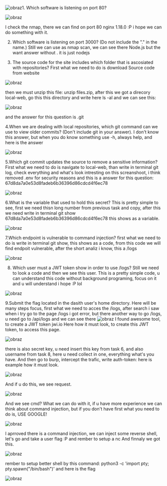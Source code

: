 ![obraz](https://github.com/Anogota/Secret/assets/143951834/0359902e-6a0d-40cb-8193-de4b4a4e8b25)1. Which software is listening on port 80?

![obraz](https://github.com/Anogota/Secret/assets/143951834/44c39bec-b4ba-4000-80d7-7e50927fc14f)

I check the nmap, there we can find on port 80 nginx 1.18.0 :P i hope we can do something with it.

2. Which software is listening on port 3000? (Do not include the "." in the name.)
Still we can use as nmap scan, we can see there Node.js but the want answer without . it is just nodejs

3. The source code for the site includes which folder that is ascosiated with repositories?
First what we need to do is download Source code from website

![obraz](https://github.com/Anogota/Secret/assets/143951834/e0b71eae-ffe5-42d1-a300-933a55a63780)

then we must unzip this file: unzip files.zip, after this we got a direcory local-web, go this this directory and write here ls -al and we can see this:

![obraz](https://github.com/Anogota/Secret/assets/143951834/896160ba-417e-4a07-8cdf-7404e3bc103f)

and the answer for this question is .git

4.When we are dealing with local repositories, which git command can we use to view older commits? (Don't include git in your answer).
I don't know this answer, but when you do know something use -h, always help, and here is the answer 

![obraz](https://github.com/Anogota/Secret/assets/143951834/e2bdf342-16c2-4401-9060-a2b9ac9176d1)

5.Which git commit updates the source to remove a sensitive information?
First what we need to do is navigate to local-web, than write in terminal git log, check everything and what's look intresting on this screanshoot, i think removed .env for security reasons and this is a answer for this question: 67d8da7a0e53d8fadeb6b36396d86cdcd4f6ec78

![obraz](https://github.com/Anogota/Secret/assets/143951834/a01cfc8c-0d70-4b4e-82e1-394b507f1f89)

6.What is the variable that used to hold this secret?
This is pretty simple to see, first we need thisn long number from previous task and copy, after this we need write in terminal git show 67d8da7a0e53d8fadeb6b36396d86cdcd4f6ec78 this shows as a variable.

![obraz](https://github.com/Anogota/Secret/assets/143951834/030530cc-be29-4905-b920-04f0c33fd20b)

7.Which endpoint is vulnerable to command injection?
first what we need to do is write in terminal git show, this shows as a code, from this code we will find endpoit vulnerable, after the short analiz i know, this a /logs

![obraz](https://github.com/Anogota/Secret/assets/143951834/117eef13-2400-4e97-b53e-c877e015e923)

8. Which user must a JWT token show in order to use /logs?
Still we need to look a code and then we see this user. This is a pretty simple code, u can understand this code without background programing, focus on it and u will understand i hope :P lol

![obraz](https://github.com/Anogota/Secret/assets/143951834/66f544e2-07c0-4e5b-9e15-87f91af05ff1)

9.Submit the flag located in the dasith user's home directory.
Here will be many steps focus, first what we need to acces the /logs, after search i saw when i try go to the page /logs i got error, but there another way to go /logs, u need go to /api/logs and we can see there ![obraz](https://github.com/Anogota/Secret/assets/143951834/e1431f75-8d1c-4494-bcd9-1aefb7b0f945)
I found awesome tool, to create a JWT token jwi.io
Here how it must look, to create this JWT token, to access this page.

![obraz](https://github.com/Anogota/Secret/assets/143951834/ae222201-fe93-4c3d-a28b-34f48de40db6)

there is also secret key, u need insert this key from task 6, and also username from task 8, here u need collect in one, everything what's you have.
And then go to burp, intercept the trafic, write auth-token: <here ur token> here is example how it must look.

![obraz](https://github.com/Anogota/Secret/assets/143951834/4084cf5d-8780-4793-86eb-cc022d8f3628)

And if u do this, we see request.

![obraz](https://github.com/Anogota/Secret/assets/143951834/51bcae63-1d6a-4af9-ad03-70985b3322c0)

And we see cmd? What we can do with it, if u have more experience we can think about command injection, but if you don't have first what you need to do is, USE GOOGLE!

![obraz](https://github.com/Anogota/Secret/assets/143951834/b08cfba7-780a-45e8-a38f-236caa2d25e6)

I aprroved there is a command injection, we can inject some reverse shell, let's go and take a user flag :P and rember to setup a nc 
And finnaly we got this.

![obraz](https://github.com/Anogota/Secret/assets/143951834/2a69fe5e-7c6e-4f82-a4f9-be59dbf2a918)

rember to setup better shell by this command: python3 -c 'import pty; pty.spawn("/bin/bash")'
and here is the flag

![obraz](https://github.com/Anogota/Secret/assets/143951834/8493ebc8-fd02-4263-a2b8-8dc3a99b8a73)
